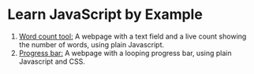 # Learn JavaScript by Example

1. [Word count tool:](https://jsfiddle.net/jamesmurdza/gxt1mb70/) A webpage with a text field and a live count showing the number of words, using plain Javascript.
1. [Progress bar:](https://jsfiddle.net/jamesmurdza/ur5yLszm/) A webpage with a looping progress bar, using plain Javascript and CSS.
